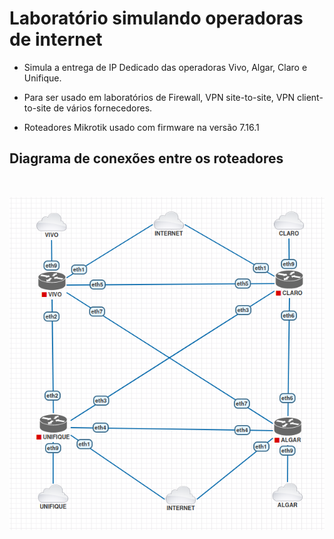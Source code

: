 # Laboratório simulando operadoras de internet

- Simula a entrega de IP Dedicado das operadoras Vivo, Algar, Claro e Unifique.

- Para ser usado em laboratórios de Firewall, VPN site-to-site, VPN client-to-site de vários fornecedores.

- Roteadores Mikrotik usado com firmware na versão 7.16.1

## Diagrama de conexões entre os roteadores
<br>
<p align="center">
  <img src="./assets/diagrama_operadoras.png"/>
</p>